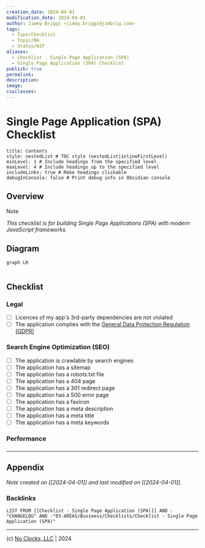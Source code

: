 ```yaml
---
creation_date: 2024-04-01
modification_date: 2024-04-01
author: Jimmy Briggs <jimmy.briggs@jimbrig.com>
tags:
  - Type/Checklist
  - Topic/NA
  - Status/WIP
aliases:
  - Checklist - Single Page Application (SPA)
  - Single Page Application (SPA) Checklist
publish: true
permalink:
description:
image:
cssclasses:
---
```


# Single Page Application (SPA) Checklist

```table-of-contents
title: Contents 
style: nestedList # TOC style (nestedList|inlineFirstLevel)
minLevel: 1 # Include headings from the specified level
maxLevel: 4 # Include headings up to the specified level
includeLinks: true # Make headings clickable
debugInConsole: false # Print debug info in Obsidian console
```

## Overview

> [!NOTE]
> *This checklist is for building Single Page Applications (SPA) with modern JavaScript frameworks.*

## Diagram

```mermaid
graph LR
  
```

## Checklist

### Legal

- [ ] Licences of my app's 3rd-party dependencies are not violated
- [ ] The application complies with the [General Data Protection Regulation (GDPR)](https://gdpr.eu/)

### Search Engine Optimization (SEO)

- [ ] The application is crawlable by search engines
- [ ] The application has a sitemap
- [ ] The application has a robots.txt file
- [ ] The application has a 404 page
- [ ] The application has a 301 redirect page
- [ ] The application has a 500 error page
- [ ] The application has a favicon
- [ ] The application has a meta description
- [ ] The application has a meta title
- [ ] The application has a meta keywords

### Performance

### 
***

## Appendix

*Note created on [[2024-04-01]] and last modified on [[2024-04-01]].*

### Backlinks

```dataview
LIST FROM [[Checklist - Single Page Application (SPA)]] AND -"CHANGELOG" AND -"03-AREAS/Business/Checklists/Checklist - Single Page Application (SPA)"
```

***

(c) [No Clocks, LLC](https://github.com/noclocks) | 2024
